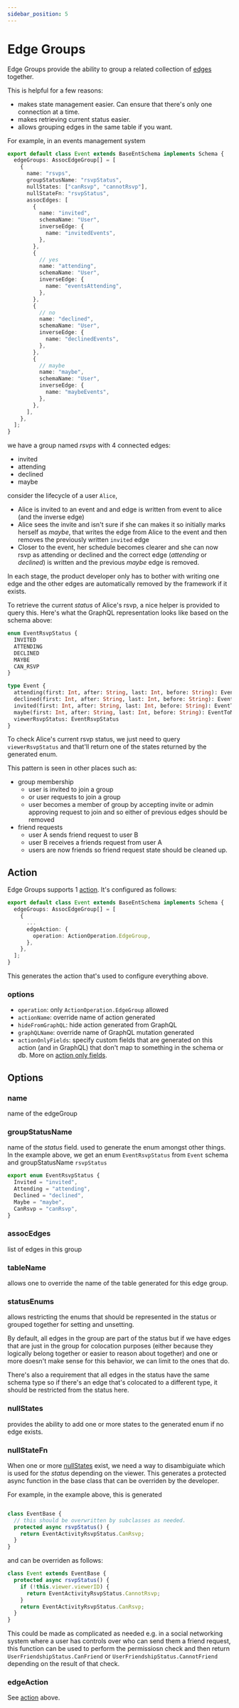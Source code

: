 ```yaml
---
sidebar_position: 5
---
```


# Edge Groups

Edge Groups provide the ability to group a related collection of [edges](/docs/ent-schema/edges) together.

This is helpful for a few reasons:

* makes state management easier. Can ensure that there's only one connection at a time.
* makes retrieving current status easier.
* allows grouping edges in the same table if you want.

For example, in an events management system

```ts title="src/schema/event.ts"
export default class Event extends BaseEntSchema implements Schema {
  edgeGroups: AssocEdgeGroup[] = [
    {
      name: "rsvps",
      groupStatusName: "rsvpStatus",
      nullStates: ["canRsvp", "cannotRsvp"],
      nullStateFn: "rsvpStatus",
      assocEdges: [
        {
          name: "invited",
          schemaName: "User",
          inverseEdge: {
            name: "invitedEvents",
          },
        },
        {
          // yes
          name: "attending",
          schemaName: "User",
          inverseEdge: {
            name: "eventsAttending",
          },
        },
        {
          // no
          name: "declined",
          schemaName: "User",
          inverseEdge: {
            name: "declinedEvents",
          },
        },
        {
          // maybe
          name: "maybe",
          schemaName: "User",
          inverseEdge: {
            name: "maybeEvents",
          },
        },
      ],
    },
  ];
}
```

we have a group named *rsvps* with 4 connected edges:

* invited
* attending
* declined
* maybe

consider the lifecycle of a user `Alice`,

* Alice is invited to an event and and edge is written from event to alice (and the inverse edge)
* Alice sees the invite and isn't sure if she can makes it so initially marks herself as *maybe*, that writes the edge from Alice to the event and then removes the previously written `invited` edge
* Closer to the event, her schedule becomes clearer and she can now rsvp as attending or declined and the correct edge (*attending* or *declined*) is written and the previous *maybe* edge is removed.

In each stage, the product developer only has to bother with writing one edge and the other edges are automatically removed by the framework if it exists.

To retrieve the current *status* of Alice's rsvp, a nice helper is provided to query this. Here's what the GraphQL representation looks like based on the schema above:

```graphql
enum EventRsvpStatus {
  INVITED
  ATTENDING
  DECLINED
  MAYBE
  CAN_RSVP
}

type Event {
  attending(first: Int, after: String, last: Int, before: String): EventToAttendingConnection!
  declined(first: Int, after: String, last: Int, before: String): EventToDeclinedConnection!
  invited(first: Int, after: String, last: Int, before: String): EventToInvitedConnection!
  maybe(first: Int, after: String, last: Int, before: String): EventToMaybeConnection!
  viewerRsvpStatus: EventRsvpStatus
}
```

To check Alice's current rsvp status, we just need to query `viewerRsvpStatus` and that'll return one of the states returned by the generated enum.

This pattern is seen in other places such as:

* group membership
  * user is invited to join a group
  * or user requests to join a group
  * user becomes a member of group by accepting invite or admin approving request to join and so either of previous edges should be removed
* friend requests
  * user A sends friend request to user B
  * user B receives a friends request from user A
  * users are now friends so friend request state should be cleaned up.

## Action

Edge Groups supports 1 [action](/docs/ent-schema/actions). It's configured as follows:

```ts
export default class Event extends BaseEntSchema implements Schema {
  edgeGroups: AssocEdgeGroup[] = [
    {
      ...
      edgeAction: {
        operation: ActionOperation.EdgeGroup,
      },
    },
  ];
}
```

This generates the action that's used to configure everything above.

### options

* `operation`: only `ActionOperation.EdgeGroup` allowed
* `actionName`: override name of action generated
* `hideFromGraphQL`: hide action generated from GraphQL
* `graphQLName`: override name of GraphQL mutation generated
* `actionOnlyFields`: specify custom fields that are generated on this action (and in GraphQL) that don't map to something in the schema or db. More on [action only fields](/docs/actions/action-only-fields).

## Options

### name

name of the edgeGroup

### groupStatusName

name of the *status* field. used to generate the enum amongst other things. In the example above, we get an enum `EventRsvpStatus` from `Event` schema and groupStatusName `rsvpStatus`

```ts
export enum EventRsvpStatus {
  Invited = "invited",
  Attending = "attending",
  Declined = "declined",
  Maybe = "maybe",
  CanRsvp = "canRsvp",
}
```

### assocEdges

list of edges in this group

### tableName

allows one to override the name of the table generated for this edge group.

### statusEnums

allows restricting the enums that should be represented in the status or grouped together for setting and unsetting.

By default, all edges in the group are part of the status but if we have edges that are just in the group for colocation purposes (either because they logically belong together or easier to reason about together) and one or more doesn't make sense for this behavior, we can limit to the ones that do.

There's also a requirement that all edges in the status have the same schema type so if there's an edge that's colocated to a different type, it should be restricted from the status here.

### nullStates

provides the ability to add one or more states to the generated enum if no edge exists.

### nullStateFn

When one or more [nullStates](#nullStates) exist, we need a way to disambiguiate which is used for the *status* depending on the viewer. This generates a protected async function in the base class that can be overriden by the developer.

For example, in the example above, this is generated

```ts title="src/ent/generated/event_base.ts"

class EventBase {
  // this should be overwritten by subclasses as needed.
  protected async rsvpStatus() {
    return EventActivityRsvpStatus.CanRsvp;
  }
}
```

and can be overriden as follows:

```ts title="src/ent/event.ts"
class Event extends EventBase {
  protected async rsvpStatus() {
    if (!this.viewer.viewerID) {
      return EventActivityRsvpStatus.CannotRsvp;
    }
    return EventActivityRsvpStatus.CanRsvp;
  }
}
```

This could be made as complicated as needed e.g. in a social networking system where a user has controls over who can send them a friend request, this function can be used to perform the permissiosn check and then return `UserFriendshipStatus.CanFriend` or `UserFriendshipStatus.CannotFriend` depending on the result of that check.

### edgeAction

See [action](#action) above.
